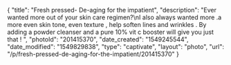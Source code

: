 {
    "title": "Fresh pressed- De-aging for the impatient",
    "description": "Ever wanted more out of your skin care regimen?\nI also always wanted more .a more even skin tone, even texture , help soften lines and wrinkles . By adding a powder cleanser and a pure 10% vit c booster will give you just that ! ",
    "photoId": "201415370",
    "date_created": "1549245544",
    "date_modified": "1549829838",
    "type": "captivate",
    "layout": "photo",
    "url": "\/p\/fresh-pressed-de-aging-for-the-impatient\/201415370"
}